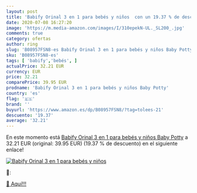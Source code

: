 ```yaml
---
layout: post
title: 'Babify Orinal 3 en 1 para bebés y niños  con un 19.37 % de descuento'
date: 2020-07-08 16:27:20
image: 'https://m.media-amazon.com/images/I/310epekN-UL._SL200_.jpg'
comments: true
category: ofertas
author: ring
slug: 'B08957FSN8-es Babify Orinal 3 en 1 para bebés y niños Baby Potty'
sku: 'B08957FSN8-es'
tags: [ 'babify','bebés', ]
actualPrice: 32.21 EUR
currency: EUR
price: 32.21
comparePrice: 39.95 EUR
prodname: 'Babify Orinal 3 en 1 para bebés y niños Baby Potty'
country: 'es'
flag: '🇪🇸'
brand: ''
buyurl: 'https://www.amazon.es/dp/B08957FSN8/?tag=tolees-21'
descuento: '19.37'
average: '32.21'
---
```


En este momento está [Babify Orinal 3 en 1 para bebés y niños Baby Potty](https://www.amazon.es/dp/B08957FSN8/?tag=tolees-21) a 32.21 EUR (original: 39.95 EUR) (19.37 %  de descuento) en el siguiente enlace!

[![Babify Orinal 3 en 1 para bebés y niños ](https://m.media-amazon.com/images/I/310epekN-UL._SL200_.jpg)](https://www.amazon.es/dp/B08957FSN8/?tag=tolees-21)

🔎:


[🛒 Aquí!!!](https://www.amazon.es/dp/B08957FSN8/?tag=tolees-21)
